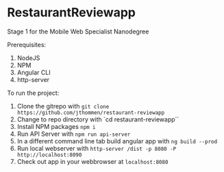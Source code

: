 # RestaurantReviewapp

Stage 1 for the Mobile Web Specialist Nanodegree

Prerequisites:
1. NodeJS
2. NPM
3. Angular CLI
4. http-server

To run the project:
1. Clone the gitrepo with `git clone https://github.com/jthommen/restaurant-reviewapp`
2. Change to repo directory with `cd restaurant-reviewapp``
3. Install NPM packages `npm i`
4. Run API Server with `npm run api-server`
5. In a different command line tab build angular app with `ng build --prod`
6. Run local webserver with `http-server /dist -p 8080 -P http://localhost:8090`
7. Check out app in your webbrowser at `localhost:8080`


